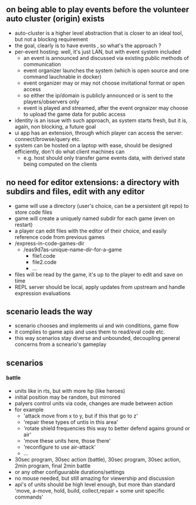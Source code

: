
## on being able to play events before the volunteer auto cluster (origin) exists

- auto-cluster is a higher level abstraction that is closer to an ideal tool, but not a blockng requirement
- the goal, clearly is to have events , so what's the approach ?
- per-event hosting: well, it's just LAN, but with event system included
    - an event is announced and discussed via existing public methods of communication
    - event organizer launches the system (which is open source and one command lauchnable in docker)
    - event organizer may or may not choose invitational format or open access
    - so either the ip/domain is publicly announced or is sent to the players/observers only
    - event is played and streamed, after the event orgnaizer may choose to upload the game data for public access
- identity is an issue with such approach, as system starts fresh, but it is, again, non blocking, a future goal
- ui app has an extension, through which player can access the server: connect/browse/query etc.
- system can be hosted on a laptop with ease, should be designed efficiently, don't do what client machines can
    - e.g. host should only transfer game events data, with derived state being computed on the clients

## no need for editor extensions: a directory with subdirs and files, edit with any editor

- game will use  a directory  (user's choice, can be a persistent git repo) to store code files
- game will create a uniquely named subdir for each game (even on restart)
- a player can edit files with the editor of their choice, and easily reference code from previous games
- /express-in-code-games-dir
    - /eas9d7as-unique-name-dir-for-a-game
        - file1.code
        - file2.code
        - ...
- files will be read by the game, it's up to the player to edit and save on time
- REPL server should be local, apply updates from upstream and handle expression evaluations 

## scenario leads the way

- scenario chooses and implements ui and win conditions, game flow
- it complies to game apis and uses them to read/eval code etc.
- this way scenarios stay diverse and unbounded, decoupling general concerns from a scneario's gameplay


## scenarios

#### battle

- units like in rts, but with more hp (like heroes)
- initial position may be random, but mirrored
- palyers control units via code, changes are made between action
- for example
    - 'attack move from x to y, but if this that go to z'
    - 'repair these types of untis in this area'
    - 'rotate shield frequencies this way to better defend agains ground or air'
    - 'move these units here, those there'
    - 'reconfigure to use air-attack'
    - ...
- 30sec program, 30sec action (battle), 30sec program, 30sec action, 2min program, final 2min battle
- or any other configuurable durations/settings
- no mouse needed, but still amazing for viewership and discussion
- api's of units should be high level enough, but more than standard 'move, a-move, hold, build, collect,repair + some unit specific commands'

